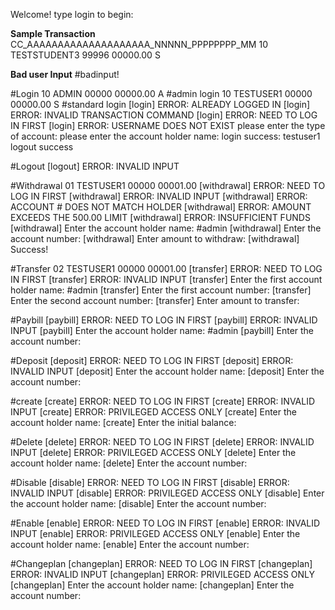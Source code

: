Welcome! type login to begin:

**Sample Transaction**
CC_AAAAAAAAAAAAAAAAAAAA_NNNNN_PPPPPPPP_MM
10 TESTSTUDENT3            99996 00000.00 S


**Bad user Input**
	#badinput!

#Login
10 ADMIN                00000 00000.00 A    #admin login
10 TESTUSER1            00000 00000.00 S    #standard login
[login] ERROR: ALREADY LOGGED IN
[login] ERROR: INVALID TRANSACTION COMMAND
[login] ERROR: NEED TO LOG IN FIRST
[login] ERROR: USERNAME DOES NOT EXIST
please enter the type of account:
please enter the account holder name:
login success: testuser1
logout success

#Logout
[logout] ERROR: INVALID INPUT

#Withdrawal
01 TESTUSER1            00000 00001.00
[withdrawal] ERROR: NEED TO LOG IN FIRST
[withdrawal] ERROR: INVALID INPUT
[withdrawal] ERROR: ACCOUNT # DOES NOT MATCH HOLDER
[withdrawal] ERROR: AMOUNT EXCEEDS THE 500.00 LIMIT
[withdrawal] ERROR: INSUFFICIENT FUNDS
[withdrawal] Enter the account holder name:       #admin
[withdrawal] Enter the account number:
[withdrawal] Enter amount to withdraw:
[withdrawal] Success!

#Transfer
02 TESTUSER1            00000 00001.00
[transfer] ERROR: NEED TO LOG IN FIRST
[transfer] ERROR: INVALID INPUT
[transfer] Enter the first account holder name:   #admin
[transfer] Enter the first account number:
[transfer] Enter the second account number:
[transfer] Enter amount to transfer:


#Paybill
[paybill] ERROR: NEED TO LOG IN FIRST
[paybill] ERROR: INVALID INPUT
[paybill] Enter the account holder name:          #admin
[paybill] Enter the account number:

#Deposit
[deposit] ERROR: NEED TO LOG IN FIRST
[deposit] ERROR: INVALID INPUT
[deposit] Enter the account holder name:
[deposit] Enter the account number:

#create
[create] ERROR: NEED TO LOG IN FIRST
[create] ERROR: INVALID INPUT
[create] ERROR: PRIVILEGED ACCESS ONLY 
[create] Enter the account holder name:
[create] Enter the initial balance:

#Delete
[delete] ERROR: NEED TO LOG IN FIRST
[delete] ERROR: INVALID INPUT
[delete] ERROR: PRIVILEGED ACCESS ONLY 
[delete] Enter the account holder name:
[delete] Enter the account number:

#Disable
[disable] ERROR: NEED TO LOG IN FIRST
[disable] ERROR: INVALID INPUT
[disable] ERROR: PRIVILEGED ACCESS ONLY 
[disable] Enter the account holder name:
[disable] Enter the account number:

#Enable
[enable] ERROR: NEED TO LOG IN FIRST
[enable] ERROR: INVALID INPUT
[enable] ERROR: PRIVILEGED ACCESS ONLY 
[enable] Enter the account holder name:
[enable] Enter the account number:

#Changeplan
[changeplan] ERROR: NEED TO LOG IN FIRST
[changeplan] ERROR: INVALID INPUT
[changeplan] ERROR: PRIVILEGED ACCESS ONLY 
[changeplan] Enter the account holder name:
[changeplan] Enter the account number:




























